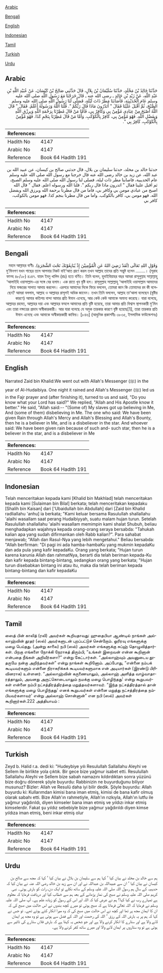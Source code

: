 [Arabic](#arabic)

[Bengali](#bengali)

[English](#english)

[Indonesian](#indonesian)

[Tamil](#tamil)

[Turkish](#turkish)

[Urdu](#urdu)

## Arabic


<div dir="rtl" lang="ar" style={{fontSize:'larger',backgroundColor:'#f8f9fa',padding:20}}>
حَدَّثَنَا خَالِدُ بْنُ مَخْلَدٍ، حَدَّثَنَا سُلَيْمَانُ بْنُ بِلاَلٍ، قَالَ حَدَّثَنِي صَالِحُ بْنُ كَيْسَانَ، عَنْ عُبَيْدِ اللَّهِ بْنِ عَبْدِ اللَّهِ، عَنْ زَيْدِ بْنِ خَالِدٍ ـ رضى الله عنه ـ قَالَ خَرَجْنَا مَعَ رَسُولِ اللَّهِ صلى الله عليه وسلم عَامَ الْحُدَيْبِيَةِ، فَأَصَابَنَا مَطَرٌ ذَاتَ لَيْلَةٍ، فَصَلَّى لَنَا رَسُولُ اللَّهِ صلى الله عليه وسلم الصُّبْحَ، ثُمَّ أَقْبَلَ عَلَيْنَا فَقَالَ ‏"‏ أَتَدْرُونَ مَاذَا قَالَ رَبُّكُمْ ‏"‏‏.‏ قُلْنَا اللَّهُ وَرَسُولُهُ أَعْلَمُ‏.‏ فَقَالَ ‏"‏ قَالَ اللَّهُ أَصْبَحَ مِنْ عِبَادِي مُؤْمِنٌ بِي وَكَافِرٌ بِي، فَأَمَّا مَنْ قَالَ مُطِرْنَا بِرَحْمَةِ اللَّهِ وَبِرِزْقِ اللَّهِ وَبِفَضْلِ اللَّهِ‏.‏ فَهْوَ مُؤْمِنٌ بِي، كَافِرٌ بِالْكَوْكَبِ‏.‏ وَأَمَّا مَنْ قَالَ مُطِرْنَا بِنَجْمِ كَذَا‏.‏ فَهْوَ مُؤْمِنٌ بِالْكَوْكَبِ، كَافِرٌ بِي ‏"‏‏.‏
</div>
<div style={{backgroundColor:'#f8f9fa',padding:20, marginBottom: 10}}><table> <thead> <tr> <th>References:</th> <th></th> </tr> </thead> <tbody><tr><td>Hadith No</td><td>4147</td></tr><tr><td>Arabic No</td><td>4147</td></tr><tr><td>Reference</td><td>Book 64 Hadith 191</td></tr></tbody></table></div>


<div dir="rtl" lang="ar" style={{fontSize:'larger',backgroundColor:'#f8f9fa',padding:20}}>
حدثنا خالد بن مخلد، حدثنا سليمان بن بلال، قال حدثني صالح بن كيسان، عن عبيد الله بن عبد الله، عن زيد بن خالد رضى الله عنه قال خرجنا مع رسول الله صلى الله عليه وسلم عام الحديبية، فاصابنا مطر ذات ليلة، فصلى لنا رسول الله صلى الله عليه وسلم الصبح، ثم اقبل علينا فقال " اتدرون ماذا قال ربكم ". قلنا الله ورسوله اعلم. فقال " قال الله اصبح من عبادي مومن بي وكافر بي، فاما من قال مطرنا برحمة الله وبرزق الله وبفضل الله. فهو مومن بي، كافر بالكوكب. واما من قال مطرنا بنجم كذا. فهو مومن بالكوكب، كافر بي
</div>
<div style={{backgroundColor:'#f8f9fa',padding:20, marginBottom: 10}}><table> <thead> <tr> <th>References:</th> <th></th> </tr> </thead> <tbody><tr><td>Hadith No</td><td>4147</td></tr><tr><td>Arabic No</td><td>4147</td></tr><tr><td>Reference</td><td>Book 64 Hadith 191</td></tr></tbody></table></div>

## Bengali


<div dir="rtl" lang="bn" style={{fontSize:'larger',backgroundColor:'#f8f9fa',padding:20}}>
وَقَوْلِ اللهِ تَعَالَى (لَقَدْ رَضِيَ اللهُ عَنِ الْمُؤْمِنِيْنَ إِذْ يُبَايِعُوْنَكَ تَحْتَ الشَّجَرَةِ). মহান আল্লাহর বাণীঃ মু’মিনগণ যখন গাছের তলে আপনার নিকট বাই‘আত গ্রহণ করল তখন আল্লাহ তাদের প্রতি সন্তুষ্ট হলেন ........। (সূরাহ ফাত্হ ৪৮/১৮) ৪১৪৭. যায়দ ইবনু খালিদ (রাঃ) হতে বর্ণিত। তিনি বলেন, হুদাইবিয়াহর বছর আমরা রাসূলুল্লাহ সাল্লাল্লাহু ‘আলাইহি ওয়াসাল্লাম-এর সঙ্গে বের হলাম। এক রাতে খুব বৃষ্টি হল। রাসূলুল্লাহ সাল্লাল্লাহু ‘আলাইহি ওয়াসাল্লাম আমাদের নিয়ে ফজরের সালাত আদায় করলেন। এরপরে আমাদের দিকে ফিরে বললেন, তোমরা জান কি তোমাদের রব কী বলেছেন? আমরা বললাম, আল্লাহ ও আল্লাহর রাসূলই অধিক জানেন। তখন তিনি বললেন, আল্লাহ তা‘আলা বলেছেন (বৃষ্টির কারণে) আমার কতিপয় বান্দা আমার প্রতি ঈমান এনেছে, আর কেউ কেউ আমাকে অমান্য করেছে। যারা বলেছে, আল্লাহর রহমত, আল্লাহর দয়া এবং আল্লাহর ফযলে আমাদের প্রতি বৃষ্টি হয়েছে, তারা আমার প্রতি বিশ্বাস স্থাপনকারী মু’মিন এবং তারা নক্ষত্রের প্রভাব অস্বীকারকারী। আর যারা বলেছে যে অমুক তারকার কারণে বৃষ্টি হয়েছে[1], তারা তারকার প্রতি ঈমান এনেছে এবং আমাকে অস্বীকারকারী কাফির। [৮৪৬] (আধুনিক প্রকাশনীঃ ৩৮৩৫, ইসলামিক ফাউন্ডেশনঃ)
</div>
<div style={{backgroundColor:'#f8f9fa',padding:20, marginBottom: 10}}><table> <thead> <tr> <th>References:</th> <th></th> </tr> </thead> <tbody><tr><td>Hadith No</td><td>4147</td></tr><tr><td>Arabic No</td><td>4147</td></tr><tr><td>Reference</td><td>Book 64 Hadith 191</td></tr></tbody></table></div>

## English


<div dir="ltr" lang="en" style={{fontSize:'larger',backgroundColor:'#f8f9fa',padding:20}}>
Narrated Zaid bin Khalid:We went out with Allah's Messenger (ﷺ) in the year of Al-Hudaibiya. One night it rained and Allah's Messenger (ﷺ) led us in the Fajr prayer and (after finishing it), turned to us and said, "Do you know what your Lord has said?" We replied, "Allah and His Apostle know it better." He said, "Allah said:-- "(Some of) My slaves got up believing in Me, And (some of them) disbelieving in Me. The one who said: We have been given Rain through Allah's Mercy and Allah's Blessing and Allah's Bounty, then he is a believer in Me, and is a disbeliever in the star. And whoever said: We have been given rain because of such and- such star, then he is a believer in the star, and is a disbeliever in Me
</div>
<div style={{backgroundColor:'#f8f9fa',padding:20, marginBottom: 10}}><table> <thead> <tr> <th>References:</th> <th></th> </tr> </thead> <tbody><tr><td>Hadith No</td><td>4147</td></tr><tr><td>Arabic No</td><td>4147</td></tr><tr><td>Reference</td><td>Book 64 Hadith 191</td></tr></tbody></table></div>

## Indonesian


<div dir="ltr" lang="id" style={{fontSize:'larger',backgroundColor:'#f8f9fa',padding:20}}>
Telah menceritakan kepada kami [Khalid bin Makhlad] telah menceritakan kepada kami [Sulaiman bin Bilal] berkata; telah menceritakan kepadaku [Shalih bin Kaisan] dari ['Ubaidullah bin Abdullah] dari [Zaid bin Khalid radliallahu 'anhu] ia berkata; "Kami keluar bersama Rasulullah shallallahu 'alaihi wasallam saat perang Hudaibiyyah, suatu malam hujan turun. Setelah Rasulullah shallallahu 'alaihi wasallam memimpin kami shalat Shubuh, beliau menghadapkan wajahnya kepada orang-orang seraya bersabda: "Tahukah kalian apa yang sudah difirmankan oleh Rabb kalian?". Para sahabat menjawab; "Allah dan Rasul-Nya yang lebih mengetahui." Beliau bersabda: "Allah berfirman: "Di pagi ini ada hamba-hambaKu yang mukmin kepadaKu dan ada pula yang kafir kepadaKu. Orang yang berkata; "Hujan turun karena karunia Allah dan rahmatNya, berarti dia telah beriman kepada-Ku dan kafir kepada bintang-bintang, sedangkan orang yang berkata; "Hujan turun disebabkan bintang ini atau itu, maka dia telah beriman kepada bintang-bintang dan kafir kepadaKu
</div>
<div style={{backgroundColor:'#f8f9fa',padding:20, marginBottom: 10}}><table> <thead> <tr> <th>References:</th> <th></th> </tr> </thead> <tbody><tr><td>Hadith No</td><td>4147</td></tr><tr><td>Arabic No</td><td>4147</td></tr><tr><td>Reference</td><td>Book 64 Hadith 191</td></tr></tbody></table></div>

## Tamil


<div dir="ltr" lang="ta" style={{fontSize:'larger',backgroundColor:'#f8f9fa',padding:20}}>
ஸைத் பின் காலித் (ரலி) அவர்கள் கூறியதாவது: ஹுதைபியா ஆண்டில் நாங்கள் அல்லாஹ்வின் தூதர் (ஸல்) அவர்களுடன் புறப்பட்டுச் சென்றோம். ஓரிரவு எங்களுக்கு மழை பெய்தது. (அன்று காலை) நபி (ஸல்) அவர்கள் எங்களுக்கு சுப்ஹ் தொழுவித்தார்கள். பிறகு எங்களை நோக்கி நேராகத் திரும்பி, “உங்கள் இறைவன் என்ன கூறினான் என்பதை நீங்கள் அறிவீர்களா?” என்று கேட்டார்கள். “அல்லாஹ்வும் அவனுடைய தூதருமே நன்கு அறிந்தவர்கள்” என்று நாங்கள் கூறினோம். அப்போது, “என்னை நம்பக் கூடியவர்களும் என்னை நிராகரிக்கக் கூடியவர்களுமாக என் அடியார்கள் (இரண்டு பிரிவினராக) உள்ளனர். “அல்லாஹ்வின் கருணையாலும், அல்லாஹ் அளித்த வாழ்வாதாரத்தாலும், அவனது அருட்கொடையாலும் நமக்கு மழை பொழிந்தது' என்று கூறுபவர்கள் என்னை நம்பி நட்சத்திரத்திரத்தை மறுத்தவர்களாவர். “இந்த நட்சத்திரத்தால் தான் எங்களுக்கு மழை பொழிந்தது' எனக் கூறுபவர்கள் என்னை மறுத்து நட்சத்திரத்தை நம்பியவர்களாவர்' என்று அல்லாஹ் சொன்னான்” என நபி (ஸல்) அவர்கள் கூறினார்கள்.222 அத்தியாயம் :
</div>
<div style={{backgroundColor:'#f8f9fa',padding:20, marginBottom: 10}}><table> <thead> <tr> <th>References:</th> <th></th> </tr> </thead> <tbody><tr><td>Hadith No</td><td>4147</td></tr><tr><td>Arabic No</td><td>4147</td></tr><tr><td>Reference</td><td>Book 64 Hadith 191</td></tr></tbody></table></div>

## Turkish


<div dir="ltr" lang="tr" style={{fontSize:'larger',backgroundColor:'#f8f9fa',padding:20}}>
Zeyd b. Halid r.a. dedi ki: "Hudeybiye yılı Resulullah Sallallahu Aleyhi ve Sellem ile birlikte yola çıktık. Bir gece bize yağmur isabet etti. Resulullah Sallallahu Aleyhi ve Sellem bize sabah namazını kıldırdıktan sonra yüzünü bize doğru dönerek şöyle buyurdu: Rabbinizin ne buyurduğunu biliyor musunuz? Bizler: Allah ve Resulü daha iyi bilir dedik. Şöyle buyurdu: Allah buyurdu ki: Kullarımdan kimisi bana iman etmiş, kimisi de bana kafir olmuş olarak sabahı etti. Bize Allah'ın rahmetiyle, Allah'ın rızkıyla, Allah'ın lutfu ile yağmur yağdırıldı, diyen kimseler bana iman etmiş ve yıldızı inkar etmiş kimselerdir. Fakat şu yıldız sebebiyle bize yağmur yağdırıldı diyen kimse yıldıza iman etmiş, beni inkar etmiş olur
</div>
<div style={{backgroundColor:'#f8f9fa',padding:20, marginBottom: 10}}><table> <thead> <tr> <th>References:</th> <th></th> </tr> </thead> <tbody><tr><td>Hadith No</td><td>4147</td></tr><tr><td>Arabic No</td><td>4147</td></tr><tr><td>Reference</td><td>Book 64 Hadith 191</td></tr></tbody></table></div>

## Urdu


<div dir="rtl" lang="ur" style={{fontSize:'larger',backgroundColor:'#f8f9fa',padding:20}}>
ہم سے خالد بن مخلد نے بیان کیا ‘ کہا ہم سے سلیمان بن بلال نے بیان کیا ‘ کہا کہ مجھ سے صالح بن کیسان نے بیان کیا ‘ ان سے عبیداللہ بن عبداللہ نے اور ان سے زید بن خالد رضی اللہ عنہ نے بیان کیا کہ حدیبیہ کے سال ہم رسول اللہ صلی اللہ علیہ وسلم کے ساتھ نکلے تو ایک دن، رات کو بارش ہوئی۔ نبی کریم صلی اللہ علیہ وسلم نے صبح کی نماز پڑھانے کے بعد ہم سے خطاب کیا اور دریافت فرمایا کہ معلوم ہے تمہارے رب نے کیا کہا؟ ہم نے عرض کیا کہ اللہ اور اس کے رسول کو زیادہ علم ہے۔ آپ صلی اللہ علیہ وسلم نے فرمایا کہ اللہ تعالیٰ فرماتا ہے کہ صبح ہوئی تو میرے کچھ بندوں نے اس حالت میں صبح کی کہ ان کا ایمان مجھ پر تھا اور کچھ نے اس حالت میں صبح کی کہ وہ میرا انکار کئے ہوئے تھے۔ تو جس نے کہا کہ ہم پر یہ بارش اللہ کے رزق ‘ اللہ کی رحمت اور اللہ کے فضل سے ہوئی ہے تو وہ مجھ پر ایمان لانے والا ہے اور ستارے کا انکار کرنے والا ہے اور جو شخص یہ کہتا ہے کہ بارش فلاں ستارے کی تاثیر سے ہوئی ہے تو وہ ستاروں پر ایمان لانے والا اور میرے ساتھ کفر کرنے والا ہے۔
</div>
<div style={{backgroundColor:'#f8f9fa',padding:20, marginBottom: 10}}><table> <thead> <tr> <th>References:</th> <th></th> </tr> </thead> <tbody><tr><td>Hadith No</td><td>4147</td></tr><tr><td>Arabic No</td><td>4147</td></tr><tr><td>Reference</td><td>Book 64 Hadith 191</td></tr></tbody></table></div>